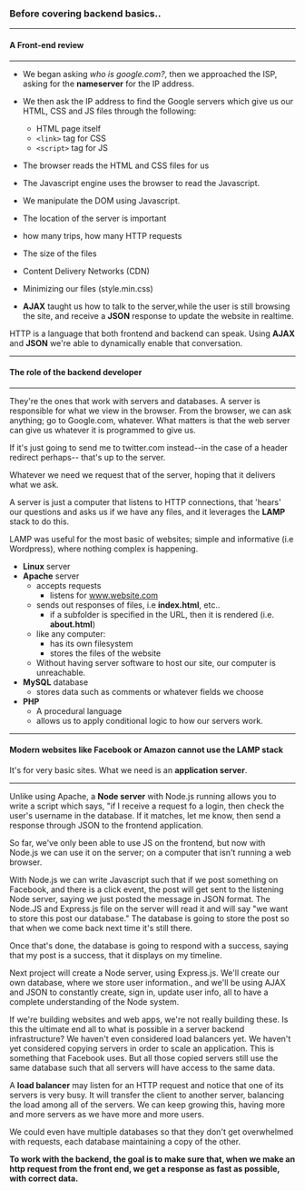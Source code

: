 ### Before covering backend basics..

---

#### A Front-end review

---

- We began asking _who is google.com?_, then we approached the ISP, asking for the **nameserver**
  for the IP address.
- We then ask the IP address to find the Google servers which give us our HTML, CSS and JS files through the following:
  - HTML page itself
  - `<link>` tag for CSS
  - `<script>` tag for JS
- The browser reads the HTML and CSS files for us

- The Javascript engine uses the browser to read the Javascript.

- We manipulate the DOM using Javascript.

- The location of the server is important

- how many trips, how many HTTP requests

- The size of the files

- Content Delivery Networks (CDN)

- Minimizing our files (style.min.css)

- **AJAX** taught us how to talk to the server,while the user
  is still browsing the site, and receive a **JSON** response
  to update the website in realtime.

HTTP is a language that both frontend and backend can speak.
Using **AJAX** and **JSON** we're able to dynamically enable that
conversation.

---

#### The role of the backend developer

---

They're the ones that work with servers and databases. A server is
responsible for what we view in the browser. From the browser, we can ask anything; go to
Google.com, whatever. What matters is that the web server can give us whatever it is programmed
to give us.

If it's just going to send me to twitter.com instead--in the case of a header redirect perhaps--
that's up to the server.

Whatever we need we request that of the server, hoping that it delivers what we ask.

A server is just a computer that listens to HTTP connections, that 'hears' our questions and asks us
if we have any files, and it leverages the **LAMP** stack to do this.

LAMP was useful for the most basic of websites; simple and informative (i.e Wordpress), where nothing
complex is happening.

- **Linux** server
- **Apache** server
  - accepts requests
    - listens for www.website.com
  - sends out responses of files, i.e **index.html**, etc..
    - if a subfolder is specified in the URL, then it is rendered (i.e. **about.html**)
  - like any computer:
    - has its own filesystem
    - stores the files of the website
  - Without having server software to host our site, our computer is unreachable.
- **MySQL** database
  - stores data such as comments or whatever fields we choose
- **PHP**
  - A procedural language
  - allows us to apply conditional logic to how our servers work.

---

#### Modern websites like Facebook or Amazon cannot use the LAMP stack

It's for very basic sites. What we need is an **application server**.

---

Unlike using Apache, a **Node server** with Node.js running allows you to write a script which says, "if
I receive a request fo a login, then check the user's username in the database. If it matches, let me know, then send a response through JSON to the frontend application.

So far, we've only been able to use JS on the frontend, but now with Node.js we can use it on the server;
on a computer that isn't running a web browser.

With Node.js we can write Javascript such that if we post something on Facebook, and there is a click event, the post will get sent to the listening Node server, saying we just posted the message in JSON
format. The Node.JS and Express.js file on the server will read it and will say "we want to store this post our database." The database is going to store the post so that when we come back next time it's still there.

Once that's done, the database is going to respond with a success, saying that my post is a success, that it displays on my timeline.

Next project will create a Node server, using Express.js. We'll create our own database, where we store user information., and we'll be using AJAX and JSON to constantly create, sign in, update user info, all to have a complete understanding of the Node system.

If we're building websites and web apps, we're not really building these. Is this the ultimate end all
to what is possible in a server backend infrastructure? We haven't even considered load balancers yet.
We haven't yet considered copying servers in order to scale an application. This is something that Facebook uses. But all those copied servers still use the same database such that all servers will have access to
the same data.

A **load balancer** may listen for an HTTP request and notice that one of its servers is very busy. It will
transfer the client to another server, balancing the load among all of the servers. We can keep growing this, having more and more servers as we have more and more users.

We could even have multiple databases so that they don't get overwhelmed with requests, each database maintaining a copy of the other.

**To work with the backend, the goal is to make sure that, when we make an http request from the front end,
we get a response as fast as possible, with correct data.**
